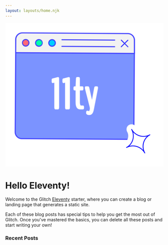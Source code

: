 ```yaml
---
layout: layouts/home.njk
---
```

<div class="illo-container">
  <img src="/static/illustration.svg" class="illustration" style="align: right">
</div>

# Hello Eleventy!

Welcome to the Glitch [Eleventy](https://www.11ty.dev/) starter, where you can create a blog or landing page that generates a static site.

Each of these blog posts has special tips to help you get the most out of Glitch. Once you've mastered the basics, you can delete all these posts and start writing your own!


### Recent Posts